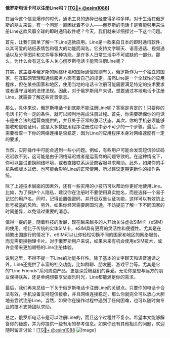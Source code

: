 **俄罗斯电话卡可以注册Line吗？[[TG💪+ @esim1088](https://t.me/s/esim1088)]**

在当今这个信息爆炸的时代，通讯工具的选择已经变得多种多样。对于生活在俄罗斯的朋友来说，有一个问题一直困扰着不少人——俄罗斯的电话卡是否能够用来注册Line这款风靡全球的即时通讯软件呢？今天，我们就来详细探讨一下这个问题。

首先，让我们简单了解一下Line这款应用。Line是一款来自日本的即时通讯软件，以其可爱的贴纸表情包和强大的功能而闻名。它支持文字聊天、语音通话、视频通话以及分享图片和文件等多种功能，是许多人日常生活中不可或缺的一部分。那么，为什么会有这么多人关心俄罗斯电话卡能否注册Line呢？

其实，这主要与俄罗斯的网络环境和国际通信规则有关。俄罗斯作为一个独立的国家，在互联网管理和通信服务方面有着自己的规定。虽然Line是一个全球性的应用程序，但在某些国家和地区，使用当地的电话卡注册可能需要满足特定的技术要求或者遵守当地的法律法规。因此，对于俄罗斯用户来说，想要通过本地电话卡注册Line，就需要了解这些背景信息。

那么，具体来说，俄罗斯电话卡到底能不能注册Line呢？答案是肯定的！只要你的电话卡符合一定的条件，就可以顺利地完成注册过程。首先，你需要确保你的电话卡是由合法的运营商提供的，并且处于正常的激活状态。其次，你的手机必须能够接收短信验证码，这是大多数应用程序注册过程中必不可少的一个步骤。最后，你需要检查一下你的网络连接是否稳定，因为Line的应用程序本身对网络速度有一定的要求。

当然，实际操作中可能会遇到一些小问题。例如，有些用户可能会发现短信验证码迟迟收不到，这可能是由于网络延迟或者是运营商的问题导致的。在这种情况下，你可以尝试更换网络环境，或者直接联系运营商客服寻求帮助。此外，如果你的手机系统版本过低，也可能会影响Line的正常使用，所以建议定期更新你的操作系统。

除了上述技术层面的因素外，还有一些实用的小技巧可以帮助你更好地使用Line。比如，为了保护个人隐私，建议你在注册时不要使用真实姓名，而是选择一个易于记忆的用户名。同时，记得设置强密码，并开启双重认证功能，这样可以有效防止账号被盗的风险。另外，如果你经常需要跨国沟通，不妨提前了解一下不同国家的时间差异，以免错过重要的消息。

值得一提的是，随着科技的发展，现在越来越多的人开始关注虚拟SIM卡（eSIM）的使用。相比于传统的实体SIM卡，eSIM具有更高的灵活性和便捷性。尤其是在频繁出国旅行的情况下，eSIM可以让你轻松切换不同的国家和地区的网络服务，而无需更换物理卡片。对于俄罗斯用户来说，如果未来有机会使用eSIM技术，或许会带来更加顺畅的Line注册体验。

说到这里，不得不提一下Line的功能多样性。除了基本的文字聊天和语音通话之外，Line还提供了丰富的社交功能，比如群聊、朋友圈、游戏平台等。尤其是它的“Line Friends”系列周边产品，更是深受粉丝们的喜爱。无论你是想与远方的朋友保持联系，还是单纯想要享受娱乐时光，Line都能满足你的需求。

最后，我们再来总结一下关于俄罗斯电话卡注册Line的关键点。只要你的电话卡合法有效，手机设备支持短信接收，并且网络连接稳定，那么你就完全可以放心大胆地去尝试注册Line。当然，如果你在操作过程中遇到了任何困难，也可以随时向专业的技术支持团队求助。

总之，俄罗斯电话卡是可以注册Line的，而且这个过程并不复杂。希望本文能够解答你的疑惑，并为你提供一些有用的参考信息。如果你还有其他相关的问题，欢迎随时留言讨论！[[TG💪+ @esim1088](https://t.me/s/esim1088) ![Image](https://i.postimg.cc/4NQfJmqS/Snipaste-2025-05-13-00-14-12.png)]